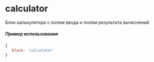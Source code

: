 # calculator

Блок калькулятора с полем ввода и полем результата вычеслений

##### Пример использования

```js
{
   block: 'calculator'
}
```
